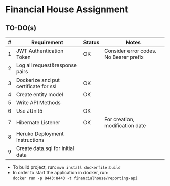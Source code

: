 # Financial House Assignment

## TO-DO(s)
| # | Requirement                           | Status                                 |Notes                                  |
|---|---------------------------------------|----------------------------------------|---------------------------------------|
| 1 | JWT Authentication Token              | OK                                     | Consider error codes. No Bearer prefix|
| 2 | Log all request&response pairs        |                                        |                                       |
| 3 | Dockerize and put certificate for ssl | OK                                     |                                       |
| 4 | Create entity model                   | OK                                     |                                       |
| 5 | Write API Methods                     |                                        |                                       |
| 6 | Use JUnit5                            | OK                                     |                                       |
| 7 | Hibernate Listener                    | OK                                     | For creation, modification date       |
| 8 | Heruko Deployment Instructions        |                                        |                                       |
| 9 | Create data.sql for initial data      |                                        |                                       |

* To build project, run:
    `mvn install dockerfile:build`  
* In order to start the application in docker, run:  
    `docker run -p 8443:8443 -t financialhouse/reporting-api`  